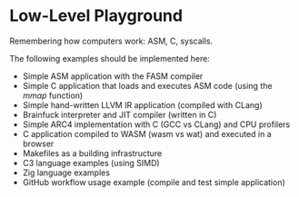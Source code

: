 # Low-Level Playground

Remembering how computers work: ASM, C, syscalls. 

The following examples should be implemented here:
- Simple ASM application with the FASM compiler
- Simple C application that loads and executes ASM code (using the _mmap_ function)
- Simple hand-written LLVM IR application (compiled with CLang)
- Brainfuck interpreter and JIT compiler (written in C)
- Simple ARC4 implementation with C (GCC vs CLang) and CPU profilers
- C application compiled to WASM (wasm vs wat) and executed in a browser
- Makefiles as a building infrastructure
- C3 language examples (using SIMD)
- Zig language examples
- GitHub workflow usage example (compile and test simple application)
